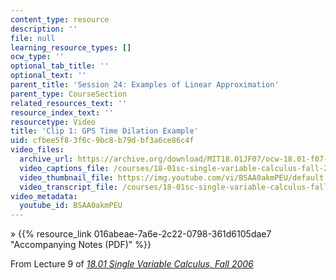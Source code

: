 ```yaml
---
content_type: resource
description: ''
file: null
learning_resource_types: []
ocw_type: ''
optional_tab_title: ''
optional_text: ''
parent_title: 'Session 24: Examples of Linear Approximation'
parent_type: CourseSection
related_resources_text: ''
resource_index_text: ''
resourcetype: Video
title: 'Clip 1: GPS Time Dilation Example'
uid: cfbee5f8-3f6c-9bc8-b79d-bf3a6ce86c4f
video_files:
  archive_url: https://archive.org/download/MIT18.01JF07/ocw-18.01-f07-lec09_300k.mp4
  video_captions_file: /courses/18-01sc-single-variable-calculus-fall-2010/df6742088b0057dfa11d40ae6dbbb607_BSAA0akmPEU.vtt
  video_thumbnail_file: https://img.youtube.com/vi/BSAA0akmPEU/default.jpg
  video_transcript_file: /courses/18-01sc-single-variable-calculus-fall-2010/48e5369ecffe10e2e30f9687a10eb43b_BSAA0akmPEU.pdf
video_metadata:
  youtube_id: BSAA0akmPEU
---
```


» {{% resource_link 016abeae-7a6e-2c22-0798-361d6105dae7 "Accompanying Notes (PDF)" %}}

From Lecture 9 of [_18.01 Single Variable Calculus, Fall 2006_](/courses/18-01-single-variable-calculus-fall-2006/pages/video-lectures)